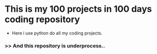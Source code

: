 # This is my 100 projects in 100 days coding repository
 - Here i use python do all my coding projects.
### >> And this repository is underprocess..

